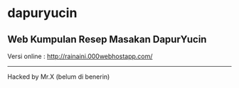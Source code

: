 # dapuryucin
Web Kumpulan Resep Masakan DapurYucin
---------------

Versi online : http://rainaini.000webhostapp.com/


---
Hacked by Mr.X (belum di benerin)
